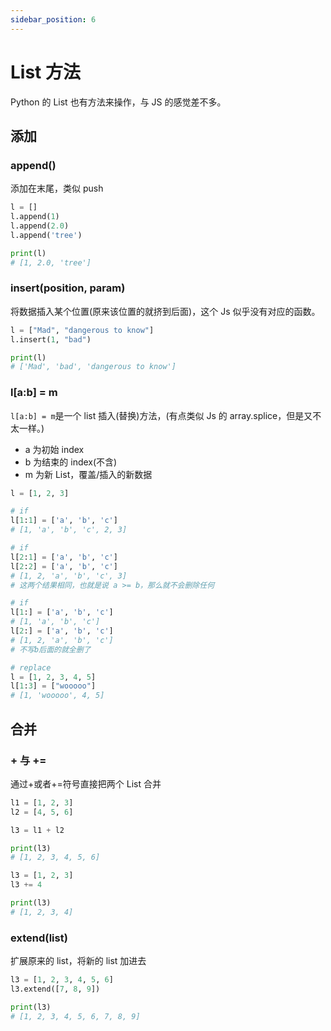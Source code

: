 ```yaml
---
sidebar_position: 6
---
```


# List 方法

Python 的 List 也有方法来操作，与 JS 的感觉差不多。

## 添加

### append()

添加在末尾，类似 push

```python
l = []
l.append(1)
l.append(2.0)
l.append('tree')

print(l)
# [1, 2.0, 'tree']
```

### insert(position, param)

将数据插入某个位置(原来该位置的就挤到后面)，这个 Js 似乎没有对应的函数。

```python
l = ["Mad", "dangerous to know"]
l.insert(1, "bad")

print(l)
# ['Mad', 'bad', 'dangerous to know']
```

### l\[a:b] = m

`l[a:b] = m`是一个 list 插入(替换)方法，(有点类似 Js 的 array.splice，但是又不太一样。)

- a 为初始 index
- b 为结束的 index(不含)
- m 为新 List，覆盖/插入的新数据

```python title="插入"
l = [1, 2, 3]

# if
l[1:1] = ['a', 'b', 'c']
# [1, 'a', 'b', 'c', 2, 3]

# if
l[2:1] = ['a', 'b', 'c']
l[2:2] = ['a', 'b', 'c']
# [1, 2, 'a', 'b', 'c', 3]
# 这两个结果相同，也就是说 a >= b，那么就不会删除任何

# if
l[1:] = ['a', 'b', 'c']
# [1, 'a', 'b', 'c']
l[2:] = ['a', 'b', 'c']
# [1, 2, 'a', 'b', 'c']
# 不写b后面的就全删了

# replace
l = [1, 2, 3, 4, 5]
l[1:3] = ["wooooo"]
# [1, 'wooooo', 4, 5]
```

## 合并

### + 与 +=

通过+或者+=符号直接把两个 List 合并

```python title="+"
l1 = [1, 2, 3]
l2 = [4, 5, 6]

l3 = l1 + l2

print(l3)
# [1, 2, 3, 4, 5, 6]
```

```python title="+="
l3 = [1, 2, 3]
l3 += 4

print(l3)
# [1, 2, 3, 4]
```

### extend(list)

扩展原来的 list，将新的 list 加进去

```python
l3 = [1, 2, 3, 4, 5, 6]
l3.extend([7, 8, 9])

print(l3)
# [1, 2, 3, 4, 5, 6, 7, 8, 9]
```
